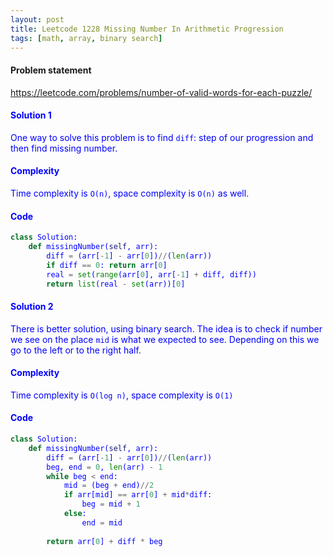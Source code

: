 ```yaml
---
layout: post
title: Leetcode 1228 Missing Number In Arithmetic Progression
tags: [math, array, binary search]
---
```


#### Problem statement

<a href="https://leetcode.com/problems/number-of-valid-words-for-each-puzzle/"> <font color = blue>https://leetcode.com/problems/number-of-valid-words-for-each-puzzle/

#### Solution 1
One way to solve this problem is to find `diff`: step of our progression and then find missing number.

#### Complexity
Time complexity is `O(n)`, space complexity is `O(n)` as well.

#### Code
```python
class Solution:
    def missingNumber(self, arr):
        diff = (arr[-1] - arr[0])//(len(arr))
        if diff == 0: return arr[0]
        real = set(range(arr[0], arr[-1] + diff, diff))
        return list(real - set(arr))[0]
```

#### Solution 2
There is better solution, using binary search. The idea is to check if number we see on the place `mid` is what we expected to see. Depending on this we go to the left or to the right half.

#### Complexity
Time complexity is `O(log n)`, space complexity is `O(1)`

#### Code
```python
class Solution:
    def missingNumber(self, arr):
        diff = (arr[-1] - arr[0])//(len(arr))
        beg, end = 0, len(arr) - 1
        while beg < end:
            mid = (beg + end)//2
            if arr[mid] == arr[0] + mid*diff:
                beg = mid + 1
            else:
                end = mid
                
        return arr[0] + diff * beg
```

